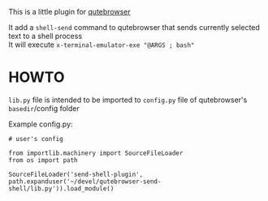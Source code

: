 This is a little plugin for [qutebrowser](https://github.com/qutebrowser/qutebrowser)

It add a `shell-send` command to qutebrowser that sends currently selected text to a shell process  
It will execute `x-terminal-emulator-exe "@ARGS ; bash"`  

# HOWTO

`lib.py` file is intended to be imported to `config.py` file of qutebrowser's `basedir`/config folder

Example config.py:

```
# user's config

from importlib.machinery import SourceFileLoader
from os import path

SourceFileLoader('send-shell-plugin', path.expanduser('~/devel/qutebrowser-send-shell/lib.py')).load_module()
```

